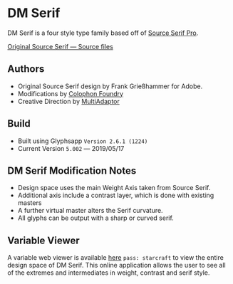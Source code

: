 # DM Serif

DM Serif is a four style type family based off of [Source Serif Pro](http://adobe-fonts.github.io/source-serif-pro/). 

[Original Source Serif — Source files](https://github.com/adobe-fonts/source-sans-pro/tree/master)

## Authors

* Original Source Serif design by Frank Grießhammer for Adobe.
* Modifications by [Colophon Foundry](http://www.colophon-foundry.org)
* Creative Direction by [MultiAdaptor](https://multiadaptor.com/)

## Build

* Built using Glyphsapp `Version 2.6.1 (1224)`
* Current Version `5.002` — 2019/05/17

## DM Serif Modification Notes

* Design space uses the main Weight Axis taken from Source Serif.
* Additional axis include a contrast layer, which is done with existing masters
* A further virtual master alters the Serif curvature.
* All glyphs can be output with a sharp or curved serif.

## Variable Viewer

A variable web viewer is available [here](https://colophon-foundry.github.io/deepmind) `pass: starcraft` to view the entire design space of DM Serif. This online application allows the user to see all of the extremes and intermediates in weight, contrast and serif style.
